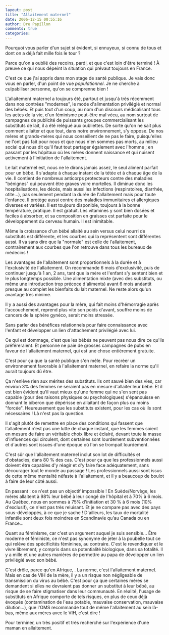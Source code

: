 ```yaml
---
layout: post
title: "Allaitement maternel"
date: 2006-12-15 00:55:16
author: Dre Papillon
comments: true
categories: 
---
```



Pourquoi vous parler d'un sujet si évident, si ennuyeux, si connu de tous et dont on a déjà fait mille fois le tour ?

Parce qu'on a oublié des recoins, pardi, et que c'est loin d'être terminé ! À preuve ce  qui nous dépeint la situation qui prévaut toujours en France.

C'est ce que j'ai appris dans mon stage de santé publique. Je vais donc vous en parler, d'un point de vue *populationnel*. Je ne cherche à culpabiliser personne, qu'on se comprenne bien !

L'allaitement maternel a toujours été, partout et jusqu'à très récemment dans nos contrées "modernes", le mode d'alimentation privilégié et normal des bébés. Et puis tout d'un coup, au nom d'un discours médicalisant tous les actes de la vie, d'un féminisme peut-être mal vécu, au nom surtout de campagnes de publicité de puissants groupes commercialisant les substituts de lait, il a été relégué aux oubliettes. De sorte qu'on ne sait plus comment allaiter et que tout, dans notre environnement, s'y oppose. De nos mères et grands-mères qui nous conseillent de ne pas le faire, puisqu'elles ne l'ont pas fait pour nous et que nous n'en sommes pas morts, au milieu social qui nous dit qu'il faut tout partager également avec l'homme ; en passant par les hôpitaux où les mères donnent naissance et qui nuisent activement à l'initiation de l'allaitement.

Le lait maternel est, nous ne le dirons jamais assez, le seul aliment parfait pour un bébé. Il s'adapte à chaque instant de la tétée et à chaque âge de la vie. Il contient de nombreux anticorps protecteurs contre des maladies "bénignes" qui peuvent être graves voire mortelles. Il diminue donc les hospitalisations, les décès, mais aussi les infections (respiratoires, diarrhée, otite...), pas seulement pendant la durée de l'allaitement mais pour toute l'enfance. Il protège aussi contre des maladies immunitaires et allergiques diverses et variées. Il est toujours disponible, toujours à la bonne température, pratique. Il est gratuit. Les vitamines y sont bien dosées et faciles à absorber, et sa composition en graisses est parfaite pour le développement du cerveau humain. Il est inimitable.

Même la croissance d'un bébé allaité au sein versus celui nourri de substituts est différente, et les courbes qui la représentent sont différentes aussi. Il va sans dire que la "normale" est celle de l'allaitement, contrairement aux courbes que l'on retrouve dans tous les bureaux de médecins !

Les avantages de l'allaitement sont proportionnels à la durée et à l'exclusivité de l'allaitement. On recommande 6 mois d'exclusivité, puis de continuer jusqu'à 1 an, 2 ans, tant que la mère et l'enfant s'y sentent bien et le plus longtemps possible. Une alimentation mixte (avec des substituts, ou même une introduction trop précoce d'aliments) avant 6 mois anéantit presque au complet les bienfaits du lait maternel. Ne reste alors qu'un avantage très minime.

Il y a aussi des avantages pour la mère, qui fait moins d'hémorragie après l'accouchement, reprend plus vite son poids d'avant, souffre moins de cancers de la sphère gynéco, serait moins stressée.

Sans parler des bénéfices relationnels pour faire connaissance avec l'enfant et développer un lien d'attachement privilégié avec lui.

Ce qui est dommage, c'est que les bébés ne peuvent pas nous dire ce qu'ils préféreraient. Et personne ne paie de grosses campagnes de pubs en faveur de l'allaitement maternel, qui est une chose entièrement gratuite.

C'est pour ça que la santé publique s'en mêle. Pour recréer un environnement favorable à l'allaitement maternel, en refaire la norme qu'il aurait toujours dû être.

Ça n'enlève rien aux mérites des substituts. Ils ont sauvé bien des vies, car environ 3% des femmes ne seraient pas en mesure d'allaiter leur bébé. Et il est bien évident qu'il vaut mieux qu'une femme qui ne s'en sent pas capable (pour des raisons physiques ou psychologiques) s'épanouisse en donnant le biberon que dépérisse en allaitant de façon plus ou moins "forcée". Heureusement que les substituts existent, pour les cas où ils sont nécessaires ! Là n'est pas la question.

Il s'agit plutôt de remettre en place des conditions qui fassent que l'allaitement n'est pas une lutte de chaque instant, que les femmes soient en mesure de faire un véritable choix libre et éclairé, devant toute la masse d'influences qui circulent, dont certaines sont lourdement subventionnées et d'autres sont issues d'une époque où l'on se trompait lourdement.

C'est sûr que l'allaitement maternel inclut son lot de difficultés et d'obstacles, dans 80 % des cas. C'est pour ça que les professionnels aussi doivent être capables d'y réagir et d'y faire face adéquatement, sans décourager tout le monde au passage ! Les professionnels aussi sont issus de cette même mentalité néfaste à l'allaitement, et il y a beaucoup de boulot à faire de leur côté aussi.

En passant : ce n'est pas un objectif impossible ! En Suède/Norvège, les mères allaitent à 98% leur bébé à leur congé de l'hôpital et à 70% à 6 mois. Au Québec, nous en sommes à 75% d'initiation et 30 % à 6 mois (10% d'exclusif), ce n'est pas très reluisant. Et je ne compare pas avec des pays sous-développés, à ce que je sache ! D'ailleurs, les taux de mortalité infantile sont deux fois moindres en Scandinavie qu'au Canada ou en France... 

Quant au féminisme, car c'est un argument auquel je suis sensible... Être moderne et féministe, ce n'est pas synonyme de jeter à la poubelle tout ce qui relève des spécificités féminines, au contraire. C'est le revendiquer et le vivre librement, y compris dans sa potentialité biologique, dans sa totalité. Il y a mille et une autres manières de permettre au papa de développer un lien privilégié avec son bébé.

C'est drôle, parce qu'en Afrique, . La norme, c'est l'allaitement maternel. Mais en cas de VIH de la mère, il y a un risque non négligeable de transmission du virus au bébé. C'est pour ça que certaines mères se demandent si elles ne devraient pas donner un substitut à leur bébé, au risque de se faire stigmatiser dans leur communauté. En réalité, l'usage de substituts en Afrique comporte de tels risques, en plus de ceux déjà évoqués (contamination de l'eau potable, mauvaise conservation, mauvaise dilution...), que l'OMS recommande tout de même l'allaitement au sein là-bas, même aux mères avec le VIH, c'est dire !

Pour terminer, un  très positif et très recherché sur l'expérience d'une maman en allaitement.